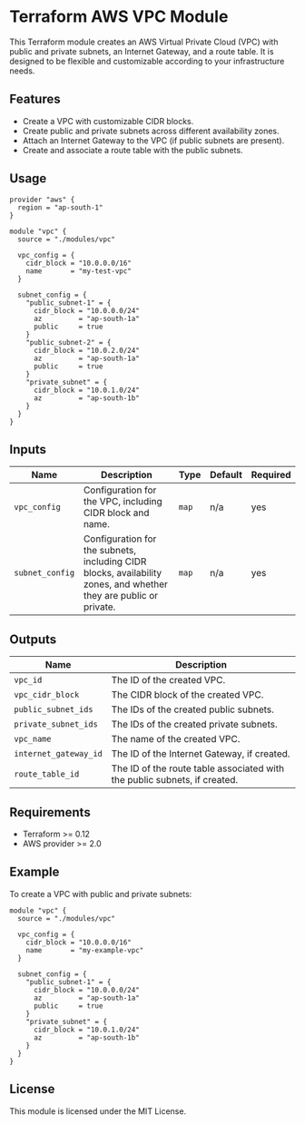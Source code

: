 
# Terraform AWS VPC Module

This Terraform module creates an AWS Virtual Private Cloud (VPC) with public and private subnets, an Internet Gateway, and a route table. It is designed to be flexible and customizable according to your infrastructure needs.

## Features

- Create a VPC with customizable CIDR blocks.
- Create public and private subnets across different availability zones.
- Attach an Internet Gateway to the VPC (if public subnets are present).
- Create and associate a route table with the public subnets.

## Usage

```hcl
provider "aws" {
  region = "ap-south-1"
}

module "vpc" {
  source = "./modules/vpc"

  vpc_config = {
    cidr_block = "10.0.0.0/16"
    name       = "my-test-vpc"
  }

  subnet_config = {
    "public_subnet-1" = {
      cidr_block = "10.0.0.0/24"
      az         = "ap-south-1a"
      public     = true
    }
    "public_subnet-2" = {
      cidr_block = "10.0.2.0/24"
      az         = "ap-south-1a"
      public     = true
    }
    "private_subnet" = {
      cidr_block = "10.0.1.0/24"
      az         = "ap-south-1b"
    }
  }
}
```

## Inputs

| Name           | Description                                | Type   | Default   | Required |
|----------------|--------------------------------------------|--------|-----------|----------|
| `vpc_config`   | Configuration for the VPC, including CIDR block and name. | `map`  | n/a       | yes      |
| `subnet_config`| Configuration for the subnets, including CIDR blocks, availability zones, and whether they are public or private. | `map`  | n/a       | yes      |

## Outputs

| Name               | Description                                               |
|--------------------|-----------------------------------------------------------|
| `vpc_id`           | The ID of the created VPC.                                 |
| `vpc_cidr_block`   | The CIDR block of the created VPC.                         |
| `public_subnet_ids`| The IDs of the created public subnets.                     |
| `private_subnet_ids`| The IDs of the created private subnets.                   |
| `vpc_name`         | The name of the created VPC.                               |
| `internet_gateway_id`| The ID of the Internet Gateway, if created.              |
| `route_table_id`   | The ID of the route table associated with the public subnets, if created. |

## Requirements

- Terraform >= 0.12
- AWS provider >= 2.0

## Example

To create a VPC with public and private subnets:

```hcl
module "vpc" {
  source = "./modules/vpc"

  vpc_config = {
    cidr_block = "10.0.0.0/16"
    name       = "my-example-vpc"
  }

  subnet_config = {
    "public_subnet-1" = {
      cidr_block = "10.0.0.0/24"
      az         = "ap-south-1a"
      public     = true
    }
    "private_subnet" = {
      cidr_block = "10.0.1.0/24"
      az         = "ap-south-1b"
    }
  }
}
```

## License

This module is licensed under the MIT License.
